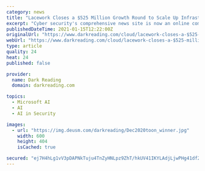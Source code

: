 ```yaml
---
category: news
title: "Lacework Closes a $525 Million Growth Round to Scale Up Infrastructure Security for the Cloud Generation"
excerpt: "Cyber security's comprehensive news site is now an online community for security professionals, outlining cyber threats and the technologies for defending against them."
publishedDateTime: 2021-01-15T12:22:00Z
originalUrl: "https://www.darkreading.com/cloud/lacework-closes-a-$525-million-growth-round-to-scale-up-infrastructure-security-for-the-cloud-generation/d/d-id/1339908"
webUrl: "https://www.darkreading.com/cloud/lacework-closes-a-$525-million-growth-round-to-scale-up-infrastructure-security-for-the-cloud-generation/d/d-id/1339908"
type: article
quality: 24
heat: 24
published: false

provider:
  name: Dark Reading
  domain: darkreading.com

topics:
  - Microsoft AI
  - AI
  - AI in Security

images:
  - url: "https://img.deusm.com/darkreading/Dec2020toon_winner.jpg"
    width: 600
    height: 404
    isCached: true

secured: "ej7H4hLg1vV3pDAPNkTuju4TnZyHNLpz9ZhT/hkUV41IKYLAdjLjwPHg41df2z+x8Ejk66uABh0kEczMKp1PQ0dmvvF9GwErQSPv880V+2/VqZU/hjCLW+YetskAteFJQT64REVikxzcy1a/h7TUEdeZ7/aFLr3hhyooPJCv+ThzFccg+r2GKu//eOU2Os7bfVBKQH0GSbMvWByRnakSUrLqDYI64mjau9rRUjnP3BaV7p64D45NZmbtKy/u1uBs32NxdQQC38PeX65+1Pkoe/kHVNJU3y8i30j/X3SmkMhsZYbN7YQhjynz2NZ5pgj8Rn/9LLbRdNw8fmgVpMAdiQQKQhAvPmqF6cxA0K18M0M=;p6jKVK2odesNWSHoUOP4Sw=="
---
```


